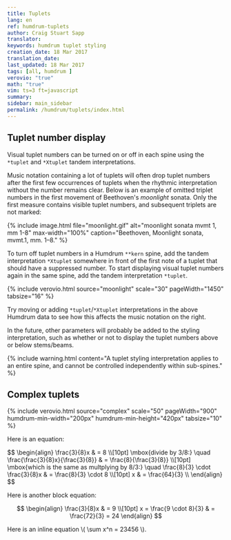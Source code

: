 ```yaml
---
title: Tuplets
lang: en
ref: humdrum-tuplets
author: Craig Stuart Sapp
translator:
keywords: humdrum tuplet styling
creation_date: 18 Mar 2017
translation_date:
last_updated: 18 Mar 2017
tags: [all, humdrum ]
verovio: "true"
math: "true"
vim: ts=3 ft=javascript
summary:
sidebar: main_sidebar
permalink: /humdrum/tuplets/index.html
---
```



## Tuplet number display

Visual tuplet numbers can be turned on or off in each spine using the
`*tuplet` and `*Xtuplet` tandem interpretations.


Music notation containing a lot of tuplets will often drop tuplet
numbers after the first few occurrences of tuplets when the
rhythmic interpretation without the number remains clear.  Below
is an example of omitted triplet numbers in the first movement of
Beethoven's *moonlight* sonata.  Only the first measure contains
visible tuplet numbers, and subsequent triplets are not marked:

{% include image.html
	file="moonlight.gif"
	alt="moonlight sonata mvmt 1, mm 1-8"
	max-width="100%"
	caption="Beethoven, Moonlight sonata, mvmt.1, mm. 1&ndash;8."
%}

To turn off tuplet numbers in a Humdrum `**kern` spine, add the
tandem interpretation `*Xtuplet` somewhere in front of the first
note of a tuplet that should have a suppressed number.  To start
displaying visual tuplet numbers again in the same spine, add
the tandem interpretation `*tuplet`.

{% include verovio.html
	source="moonlight"
	scale="30"
	pageWidth="1450"
	tabsize="16"
%}

<script type="application/json" id="moonlight">
**kern	**kern
*clefF4	*clefG2
*k[f#c#g#d#]	*k[f#c#g#d#]
*c#:	*c#:
*M2/2	*M2/2
*MM54	*MM54
=1-	=1-
1CC# 1C#	12G#L
.	12c#
.	12eJ
.	12G#L
.	12c#
.	12eJ
.	12G#L
.	12c#
.	12eJ
.	12G#L
.	12c#
.	12eJ
*	*Xtuplet
=2	=2
1BBB 1BB	12G#L
.	12c#
.	12eJ
.	12G#L
.	12c#
.	12eJ
.	12G#L
.	12c#
.	12eJ
.	12G#L
.	12c#
.	12eJ
=3	=3
2AAA 2AA	12AL
.	12c#
.	12eJ
.	12AL
.	12c#
.	12eJ
2FFF# 2FF#	12AL
.	12dn
.	12f#J
.	12AL
.	12d
.	12f#J
=4	=4
2GGG# 2GG#	12G#L
.	12B#
.	12f#J
.	12G#L
.	12c#
.	12eJ
2GGG# 2GG#	12G#L
.	12c#
.	12d#XJ
.	12F#Lj
.	12B#
.	12d#J
=5	=5
*	*^
1CC# 1GG# 1C#	2r	12EL
.	.	12G#
.	.	12c#J
.	.	12G#L
.	.	12c#
.	.	12eJ
.	4r	12G#L
.	.	12c#
.	.	12eJ
!	!	!
.	8.g#L	12G#L
.	.	12c#
.	.	12eJ
.	16g#Jk	.
=6	=6	=6
1BBB# 1GG# 1BB#	2.g#	12G#L
.	.	12d#
.	.	12f#J
.	.	12G#L
.	.	12d#
.	.	12f#J
.	.	12G#L
.	.	12d#
.	.	12f#J
.	8.g#L	12G#L
.	.	12d#
.	.	12f#J
.	16g#Jk	.
=7	=7	=7
(<2CC# (>2C#	(2g#	12G#L
.	.	12c#
.	.	12eJ
.	.	12G#L
.	.	12c#
.	.	12eJ
2FFF#) 2FF#)	2a	12AL
.	.	12c#
.	.	12f#J
.	.	12AL
.	.	12c#
.	.	12f#J
=8	=8	=8
2BBB 2BB	2g#	12G#L
.	.	12B
.	.	12eJ
.	.	12G#L
.	.	12B
.	.	12eJ
2BBB 2BB	4f#	12AL
.	.	12B
.	.	12d#J
.	4b	12AL
.	.	12B
.	.	12d#J
=9	=9	=9
*	*v	*v
*-	*-
!!!RDF**kern: < = below
!!!RDF**kern: > = above
</script>

Try moving or adding `*tuplet`/`*Xtuplet` interpretations in the above
Humdrum data to see how this affects the music notation on the right.

In the future, other parameters will probably be added to the styling
interpretation, such as whether or not to display the tuplet numbers
above or below stems/beams.

{% include warning.html
	content="A tuplet styling interpretation applies to an entire spine, and cannot be controlled independently within sub-spines."
%}


## Complex tuplets


{% include verovio.html
	source="complex"
	scale="50"
	pageWidth="900"
	humdrum-min-width="200px"
	humdrum-min-height="420px"
	tabsize="10"
%}

<script type="application/json" id="complex">
**kern	**kern
*clefF4	*clefG2
*M3/4	*M3/4
*	*
8BBL	44%3bbL
.	44%3ccc
8F	.
.	44%3ddd
.	44%3aa
8d	.
.	44%3bb
.	44%3aa
8B	.
.	44%3gg
.	44%3aa
8f	.
.	44%3ccc
.	44%3bb
8FJ	.
.	44%3ggJ
=	=
*-	*-
</script>



Here is an equation:

<span style="margin-right:auto">
$$
\begin{align}
 \frac{3}{8}x  & =  8 \\[10pt]
\mbox{divide by 3/8:} \quad \frac{\frac{3}{8}x}{\frac{3}{8}} & = \frac{8}{\frac{3}{8}} \\[10pt]
\mbox{which is the same as multplying by 8/3:} \quad \frac{8}{3} \cdot \frac{3}{8}x & = \frac{8}{3} \cdot 8 \\[10pt]
x & = \frac{64}{3} \\
\end{align}
$$
</span>


Here is another block equation:

$$
\begin{align}
\frac{3}{8}x & = 9 \\[10pt]
x = \frac{9 \cdot 8}{3} & = \frac{72}{3} = 24
\end{align}
$$


Here is an inline equation \\( \sum x^n = 23456 \\).



